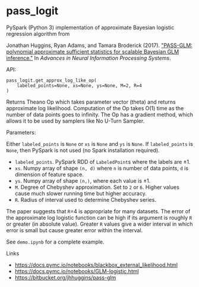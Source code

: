 # pass_logit

PySpark (Python 3) implementation of approximate Bayesian logistic regression
algorithm from

Jonathan Huggins, Ryan Adams, and Tamara Broderick (2017).
["PASS-GLM: polynomial approximate
sufficient  statistics  for  scalable  Bayesian  GLM  inference."](https://arxiv.org/pdf/1709.09216.pdf)
In _Advances in Neural Information Processing Systems_.

API:

```
pass_logit.get_approx_log_like_op(
    labeled_points=None, xs=None, ys=None, M=2, R=4
)
```

Returns Theano Op which takes parameter vector (theta) and returns approximate
log likelihood.
Computation of the Op takes O(1) time as the number of data points goes to
infinity.
The Op has a gradient method, which allows it to be used by samplers like No
U-Turn Sampler.

Parameters:

Either
`labeled_points` is `None` or
`xs` is `None` and `ys` is `None`.
If `labeled_points` is `None`, then PySpark is not used (no Spark installation
required).

* `labeled_points`. PySpark RDD of `LabeledPoint`s where the labels are
  ±1.
* `xs`. Numpy array of shape `(n, d)` where `n` is number of data points,
  `d` is dimension of feature space.
* `ys`. Numpy array of shape `(n,)`, where each value is ±1.
* `M`. Degree of Chebyshev approximation. Set to `2` or `6`. Higher values cause
  much slower running time but higher accuracy.
* `R`. Radius of interval used to determine Chebyshev series.

The paper suggests that `R`=4 is appropriate for many datasets. The error
of the approximate log logistic function can be high if its argument is
roughly `R` or greater (in absolute value).
Greater `R` values give a wider interval in which error is small but cause
greater error within the interval.

See `demo.ipynb` for a complete example.

Links
* <https://docs.pymc.io/notebooks/blackbox_external_likelihood.html>
* <https://docs.pymc.io/notebooks/GLM-logistic.html>
* <https://bitbucket.org/jhhuggins/pass-glm>

